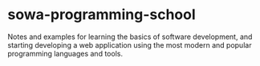 # sowa-programming-school
Notes and examples for learning the basics of software development, and starting developing a web application using the most modern and popular programming languages and tools.
